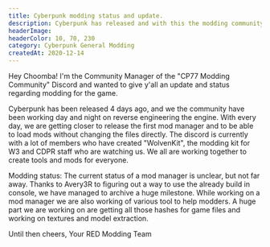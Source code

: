 ```yaml
---
title: Cyberpunk modding status and update.
description: Cyberpunk has released and with this the modding community has started working on their own modding tools.
headerImage:
headerColor: 10, 70, 230
category: Cyberpunk General Modding
createdAt: 2020-12-14
---
```


Hey Choomba!
I'm the Community Manager of the "CP77 Modding Community" Discord and wanted to give y'all an update and status regarding modding for the game.

Cyberpunk has been released 4 days ago, and we the community have been working day and night on reverse engineering the engine. With every day, we are getting closer to release the first mod manager and to be able to load mods without changing the files directly. The discord is currently with a lot of members who have created "WolvenKit", the modding kit for W3 and CDPR staff who are watching us. We all are working together to create tools and mods for everyone.

Modding status:
The current status of a mod manager is unclear, but not far away. Thanks to Avery3R to figuring out a way to use the already build in console, we have managed to archive a huge milestone. While working on a mod manager we are also working of various tool to help modders. A huge part we are working on are getting all those hashes for game files and working on textures and model extraction.


Until then cheers,
Your RED Modding Team
